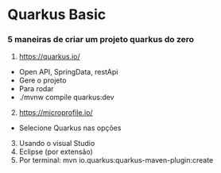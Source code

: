 # Quarkus Basic
### 5 maneiras de criar um projeto quarkus do zero

1. https://quarkus.io/
  - Open API, SpringData, restApi
  - Gere o projeto
  - Para rodar
  -  ./mvnw compile quarkus:dev
2. https://microprofile.io/
  - Selecione Quarkus nas opções
3. Usando o visual Studio
4. Eclipse (por extensão)
5. Por terminal: mvn io.quarkus:quarkus-maven-plugin:create


   
